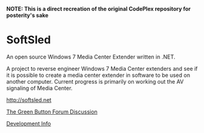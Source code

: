 **NOTE: This is a direct recreation of the original CodePlex repository for posterity's sake**

# SoftSled
An open source Windows 7 Media Center Extender written in .NET.

A project to reverse engineer Windows 7 Media Center extenders and see if it is possible to create a media center extender in software to be used on another computer.
Current progress is primarily on working out the AV signaling of Media Center.

http://softsled.net

[The Green Button Forum Discussion](http://thegreenbutton.com/forums/thread/235392.aspx)

[Development Info](/wiki/Development-Info)
